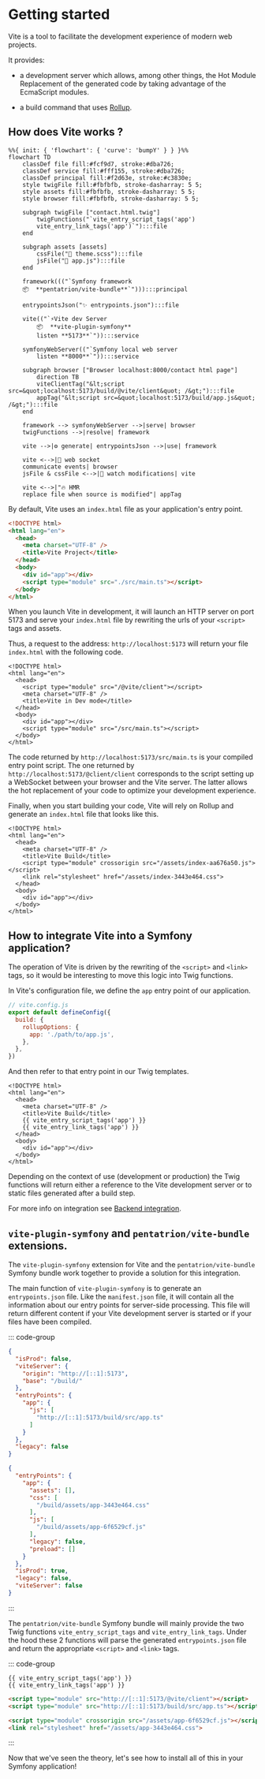 # Getting started

Vite is a tool to facilitate the development experience of modern web projects.



It provides:

- a development server which allows, among other things, the Hot Module Replacement of the generated code by taking advantage of the EcmaScript modules.

- a build command that uses [Rollup](https://rollupjs.org/).

## How does Vite works ?

```mermaid
%%{ init: { 'flowchart': { 'curve': 'bumpY' } } }%%
flowchart TD
    classDef file fill:#fcf9d7, stroke:#dba726;
    classDef service fill:#fff155, stroke:#dba726;
    classDef principal fill:#f2d63e, stroke:#c3830e;
    style twigFile fill:#fbfbfb, stroke-dasharray: 5 5;
    style assets fill:#fbfbfb, stroke-dasharray: 5 5;
    style browser fill:#fbfbfb, stroke-dasharray: 5 5;

    subgraph twigFile ["contact.html.twig"]
        twigFunctions("`vite_entry_script_tags('app')
        vite_entry_link_tags('app')`"):::file
    end

    subgraph assets [assets]
        cssFile("🎨 theme.scss"):::file
        jsFile("📜 app.js"):::file
    end

    framework((("`Symfony framework
    📦  **pentatrion/vite-bundle**`"))):::principal

    entrypointsJson("✨ entrypoints.json"):::file

    vite(("`⚡️Vite dev Server
        📦  **vite-plugin-symfony**
        listen **5173**`")):::service

    symfonyWebServer(("`Symfony local web server
        listen **8000**`")):::service

    subgraph browser ["Browser localhost:8000/contact html page"]
        direction TB
        viteClientTag("&lt;script src=&quot;localhost:5173/build/@vite/client&quot; /&gt;"):::file
        appTag("&lt;script src=&quot;localhost:5173/build/app.js&quot; /&gt;"):::file
    end

    framework --> symfonyWebServer -->|serve| browser
    twigFunctions -->|resolve| framework

    vite -->|⚙️ generate| entrypointsJson -->|use| framework

    vite <-->|🚀 web socket
    communicate events| browser
    jsFile & cssFile <-->|🧐 watch modifications| vite

    vite <-->|"🔥 HMR
    replace file when source is modified"| appTag
```

By default, Vite uses an `index.html` file as your application's entry point.

```html
<!DOCTYPE html>
<html lang="en">
  <head>
    <meta charset="UTF-8" />
    <title>Vite Project</title>
  </head>
  <body>
    <div id="app"></div>
    <script type="module" src="./src/main.ts"></script>
  </body>
</html>
```

When you launch Vite in development, it will launch an HTTP server on port 5173 and serve your `index.html` file by rewriting the urls of your `<script>` tags and assets.

Thus, a request to the address: `http://localhost:5173` will return your file `index.html` with the following code.

```html{4,10}
<!DOCTYPE html>
<html lang="en">
  <head>
    <script type="module" src="/@vite/client"></script>
    <meta charset="UTF-8" />
    <title>Vite in Dev mode</title>
  </head>
  <body>
    <div id="app"></div>
    <script type="module" src="/src/main.ts"></script>
  </body>
</html>
```

The code returned by `http://localhost:5173/src/main.ts` is your compiled entry point script.
The one returned by `http://localhost:5173/@client/client` corresponds to the script setting up a WebSocket between your browser and the Vite server. The latter allows the hot replacement of your code to optimize your development experience.

Finally, when you start building your code, Vite will rely on Rollup and generate an `index.html` file that looks like this.

```html{6,7}
<!DOCTYPE html>
<html lang="en">
  <head>
    <meta charset="UTF-8" />
    <title>Vite Build</title>
    <script type="module" crossorigin src="/assets/index-aa676a50.js"></script>
    <link rel="stylesheet" href="/assets/index-3443e464.css">
  </head>
  <body>
    <div id="app"></div>
  </body>
</html>
```

## How to integrate Vite into a Symfony application?

The operation of Vite is driven by the rewriting of the `<script>` and `<link>` tags, so it would be interesting to move this logic into Twig functions.

In Vite's configuration file, we define the `app` entry point of our application.

```js
// vite.config.js
export default defineConfig({
  build: {
    rollupOptions: {
      app: './path/to/app.js',
    },
  },
})
```

And then refer to that entry point in our Twig templates.

```html{6,7}
<!DOCTYPE html>
<html lang="en">
  <head>
    <meta charset="UTF-8" />
    <title>Vite Build</title>
    {{ vite_entry_script_tags('app') }}
    {{ vite_entry_link_tags('app') }}
  </head>
  <body>
    <div id="app"></div>
  </body>
</html>
```

Depending on the context of use (development or production) the Twig functions will return either a reference to the Vite development server or to static files generated after a build step.

For more info on integration see [Backend integration](https://vitejs.dev/guide/backend-integration.html).


## `vite-plugin-symfony` and `pentatrion/vite-bundle` extensions.

The `vite-plugin-symfony` extension for Vite and the `pentatrion/vite-bundle` Symfony bundle work together to provide a solution for this integration.

The main function of `vite-plugin-symfony` is to generate an `entrypoints.json` file. Like the `manifest.json` file, it will contain all the information about our entry points for server-side processing. This file will return different content if your Vite development server is started or if your files have been compiled.

::: code-group
```json [entrypoints.json (dev)]
{
  "isProd": false,
  "viteServer": {
    "origin": "http://[::1]:5173",
    "base": "/build/"
  },
  "entryPoints": {
    "app": {
      "js": [
        "http://[::1]:5173/build/src/app.ts"
      ]
    }
  },
  "legacy": false
}
```
```json [entrypoints.json (prod)]
{
  "entryPoints": {
    "app": {
      "assets": [],
      "css": [
        "/build/assets/app-3443e464.css"
      ],
      "js": [
        "/build/assets/app-6f6529cf.js"
      ],
      "legacy": false,
      "preload": []
    }
  },
  "isProd": true,
  "legacy": false,
  "viteServer": false
}
```
:::

The `pentatrion/vite-bundle` Symfony bundle will mainly provide the two Twig functions `vite_entry_script_tags` and `vite_entry_link_tags`. Under the hood these 2 functions will parse the generated `entrypoints.json` file and return the appropriate `<script>` and `<link>` tags.


::: code-group
```twig [index.html.twig]
{{ vite_entry_script_tags('app') }}
{{ vite_entry_link_tags('app') }}
```
```html [index.html (dev)]
<script type="module" src="http://[::1]:5173/@vite/client"></script>
<script type="module" src="http://[::1]:5173/build/src/app.ts"></script>
```
```html [index.html (prod)]
<script type="module" crossorigin src="/assets/app-6f6529cf.js"></script>
<link rel="stylesheet" href="/assets/app-3443e464.css">
```
:::

Now that we've seen the theory, let's see how to install all of this in your Symfony application!
